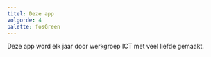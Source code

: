 ```yaml
---
titel: Deze app
volgorde: 4
palette: fosGreen
---
```


Deze app word elk jaar door werkgroep ICT met veel liefde gemaakt.
